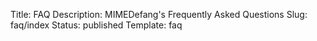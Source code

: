 Title: FAQ
Description: MIMEDefang's Frequently Asked Questions
Slug: faq/index
Status: published
Template: faq
